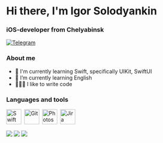 <div id="header">
	<h1>Hi there, I'm Igor Solodyankin</h1>
	<h3>iOS-developer from Chelyabinsk</h3>
</div>

<div id="socials">
	<a href="https://t.me/solodyankinie">
		<img src="https://img.shields.io/badge/Telegram-blue?style=for-the-badge&logo=telegram&logoColor=white" alt="Telegram"/>
	</a>
</div>

### About me
- 🧠 I'm currently learning Swift, specifically UIKit, SwiftUI
- 📖 I’m currently learning English
- 👨🏻‍💻 I like to write code

<!--
**SoloNineZero/SoloNineZero** is a ✨ _special_ ✨ repository because its `README.md` (this file) appears on your GitHub profile.

Here are some ideas to get you started:

- 🔭 I’m currently working on ...
- 🌱 I’m currently learning Swift
- 👯 I’m looking to collaborate on ...
- 🤔 I’m looking for help with ...
- 💬 Ask me about ...
- 📫 How to reach me: ...
- ⚡ Fun fact: ...
-->

### Languages and tools

<img src="https://cdn.jsdelivr.net/gh/devicons/devicon/icons/swift/swift-original.svg" title="Swift" width="40" height="40"/>&nbsp;
<img src="https://cdn.jsdelivr.net/gh/devicons/devicon/icons/git/git-plain.svg" title="Git" width="40" height="40"/>&nbsp;
<img src="https://cdn.jsdelivr.net/gh/devicons/devicon/icons/photoshop/photoshop-line.svg" title="Photoshop" width="40" height="40"/>&nbsp;
<img src="https://cdn.jsdelivr.net/gh/devicons/devicon/icons/jira/jira-original.svg" title="Jira" width="40" height="40"/>&nbsp;
          
![](http://github-profile-summary-cards.vercel.app/api/cards/profile-details?username=bb-pro&theme=github)
![](http://github-profile-summary-cards.vercel.app/api/cards/stats?username=bb-pro&theme=github)
![](http://github-profile-summary-cards.vercel.app/api/cards/productive-time?username=bb-pro&theme=github&utcOffset=8)

